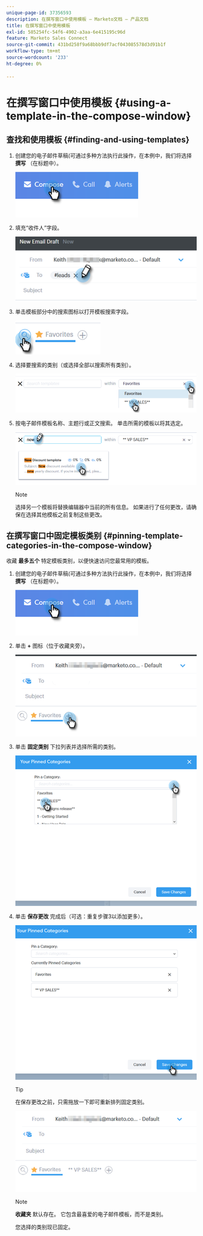 ```yaml
---
unique-page-id: 37356593
description: 在撰写窗口中使用模板 — Marketo文档 — 产品文档
title: 在撰写窗口中使用模板
exl-id: 585254fc-54f6-4902-a3aa-6e415195c96d
feature: Marketo Sales Connect
source-git-commit: 431bd258f9a68bbb9df7acf043085578d3d91b1f
workflow-type: tm+mt
source-wordcount: '233'
ht-degree: 0%

---
```


# 在撰写窗口中使用模板 {#using-a-template-in-the-compose-window}

## 查找和使用模板 {#finding-and-using-templates}

1. 创建您的电子邮件草稿(可通过多种方法执行此操作，在本例中，我们将选择 **撰写** （在标题中）。

   ![](assets/one-6.png)

1. 填充“收件人”字段。

   ![](assets/searching-two.png)

1. 单击模板部分中的搜索图标以打开模板搜索字段。

   ![](assets/searching-three.png)

1. 选择要搜索的类别（或选择全部以搜索所有类别）。

   ![](assets/searching-four.png)

1. 按电子邮件模板名称、主题行或正文搜索。 单击所需的模板以将其选定。

   ![](assets/searching-five.png)

   >[!NOTE]
   >
   >选择另一个模板将替换编辑器中当前的所有信息。 如果进行了任何更改，请确保在选择其他模板之前复制这些更改。

## 在撰写窗口中固定模板类别 {#pinning-template-categories-in-the-compose-window}

收藏 **最多五个** 特定模板类别，以便快速访问您最常用的模板。

1. 创建您的电子邮件草稿(可通过多种方法执行此操作，在本例中，我们将选择 **撰写** （在标题中）。

   ![](assets/one-6.png)

1. 单击 **+** 图标（位于收藏夹旁）。

   ![](assets/pinning-two.png)

1. 单击 **固定类别** 下拉列表并选择所需的类别。

   ![](assets/pinning-three.png)

1. 单击 **保存更改** 完成后（可选：重复步骤3以添加更多）。

   ![](assets/pinning-four.png)

   >[!TIP]
   >
   >在保存更改之前，只需拖放一下即可重新排列固定类别。

   ![](assets/pinning-five.png)

   >[!NOTE]
   >
   >**收藏夹** 默认存在。 它包含最喜爱的电子邮件模板，而不是类别。

   您选择的类别现已固定。
